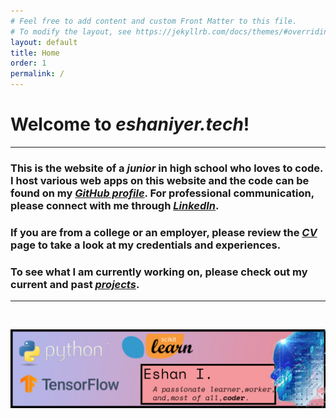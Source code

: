 ```yaml
---
# Feel free to add content and custom Front Matter to this file.
# To modify the layout, see https://jekyllrb.com/docs/themes/#overriding-theme-defaults
layout: default
title: Home
order: 1
permalink: /
---            
```

<script src="https://challenges.cloudflare.com/turnstile/v0/api.js" async defer></script>

# **Welcome to *eshaniyer.tech*!**

<hr>

### This is the website of a ***junior*** in high school who loves to code. I host various web apps on this website and the code can be found on my <a href="https://www.github.com/Nazchanel" target="_blank"><b><i>GitHub profile</i></b></a>. For professional communication, please connect with me through <a href="https://www.linkedin.com/in/kulfieshan" target="_blank"><b><i>LinkedIn</i></b></a>.


### If you are from a college or an employer, please review the [***CV***](/cv/) page to take a look at my credentials and experiences. 

### To see what I am currently working on, please check out my current and past [***projects***](/projects/).

<hr>
<br>

![](assets/banner.png)